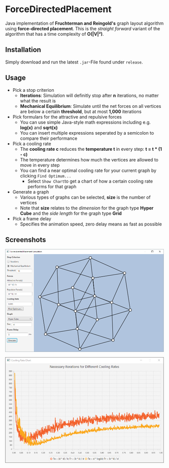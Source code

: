 # ForceDirectedPlacement
Java implementation of **Fruchterman and Reingold's** graph layout algorithm using **force-directed placement**.
This is the *straight forward* variant of the algorithm that has a time complexity of **O(|V|²)**.
## Installation
Simply download and run the latest `.jar`-File found under `release`. 
## Usage
* Pick a stop criterion
    * **Iterations**: Simulation will definitly stop after **n** iterations, no matter what the result is
    * **Mechanical Equilibrium**: Simulate until the net forces on all vertices are below a certain **threshold**, but at most **1,000** iterations
* Pick formulars for the attractive and repulsive forces
    * You can use simple Java-style math expressions including e.g. **log(x)** and **sqrt(x)**
    * You can insert multiple expressions seperated by a semicolon to compare their performance
* Pick a cooling rate
    * The **cooling rate c** reduces the **temperature t** in every step: **t = t * (1 - c)**  
    * The temperature determines how much the vertices are allowed to move in every step
    * You can find a near optimal cooling rate for your current graph by clicking `Find Optimum...`
        * Select `Show Chart`to get a chart of how a certain cooling rate performs for that graph
* Generate a graph
    * Various types of graphs can be selected, **size** is the number of vertices
    * Note that **size** relates to the *dimension* for the graph type **Hyper Cube** and the *side length* for the graph type **Grid**
* Pick a frame delay
    * Specifies the animation speed, zero delay means as fast as possible

## Screenshots
![Main Window](https://raw.githubusercontent.com/Benjoyo/ForceDirectedPlacement/master/screenshots/main_window.PNG)

![Chart Window](https://raw.githubusercontent.com/Benjoyo/ForceDirectedPlacement/master/screenshots/chart_window.PNG)
